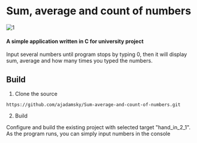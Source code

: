 # Sum, average and count of numbers

![1](https://user-images.githubusercontent.com/45263429/58494058-8a6b7b80-8174-11e9-851c-7521861dca1a.png)

#### A simple application written in C for university project

Input several numbers until program stops by typing 0, then it will display sum, average and how many times you typed the numbers. 

## Build

1. Clone the source

```
https://github.com/ajadamsky/Sum-average-and-count-of-numbers.git
```

2. Build 

Configure and build the existing project with selected target "hand_in_2_1". As the program runs, you can simply input  numbers in the console


